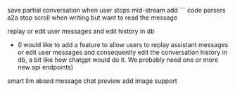 save partial conversation when user stops mid-stream
add ``` code parsers
a2a
stop scroll when writing but want to read the message

replay or edit user messages and edit history in db 
- (I would like to add a feature to allow users to replay assistant messages or edit user messages and consequently edit the conversation history in db, a bit like how chatgpt would do it. We probably need one or more new api endpoints)

smart llm absed message chat preview
add image support